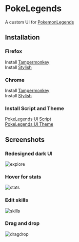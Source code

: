 # PokeLegends
A custom UI for [PokemonLegends](https://www.pokemonlegends.com/)  

## Installation
### Firefox
Install [Tampermonkey](https://addons.mozilla.org/en-US/firefox/addon/tampermonkey/)  
Install [Stylish](https://addons.mozilla.org/en-US/firefox/addon/stylish/)

### Chrome
Install [Tampermonkey](https://chrome.google.com/webstore/detail/tampermonkey/dhdgffkkebhmkfjojejmpbldmpobfkfo?hl=en)  
Install [Stylish](https://chrome.google.com/webstore/detail/stylish-custom-themes-for/fjnbnpbmkenffdnngjfgmeleoegfcffe?hl=en)

### Install Script and Theme
[PokeLegends UI Script](https://greasyfork.org/en/scripts/28723-pokelegends-ui/)  
[PokeLegends UI Theme](https://userstyles.org/styles/140834/pokelegends-ui)

## Screenshots  
### Redesigned dark UI  
![explore](http://i.imgur.com/V1M8g1P.png)  
### Hover for stats  
![stats](http://i.imgur.com/Itm4DTa.png)  
### Edit skills  
![skills](http://i.imgur.com/GtYykYT.png)  
### Drag and drop  
![dragdrop](http://i.imgur.com/e8SgIMc.gif) 
